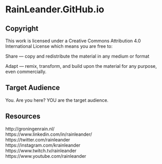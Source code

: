 # RainLeander.GitHub.io
## Copyright

<p>This work is licensed under a Creative Commons Attribution 4.0 International License which means you are free to:</p>
<p>Share — copy and redistribute the material in any medium or format</p>
<p>Adapt — remix, transform, and build upon the material for any purpose, even commercially.</p>

## Target Audience

<p>You. Are you here? YOU are the target audience.</p>

## Resources

<p>http://groningenrain.nl/<br>
https://www.linkedin.com/in/rainleander/<br>
https://twitter.com/rainleander<br>
https://instagram.com/krainleander<br>
https://www.twitch.tv/rainleander<br>
https://www.youtube.com/rainleander</p>
